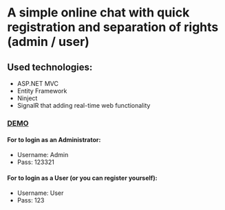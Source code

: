 # A simple online chat with quick registration and separation of rights (admin / user)

## Used technologies:
- ASP.NET MVC
- Entity Framework
- Ninject
- SignalR that adding real-time web functionality

### [DEMO](http://www.chatapp2.somee.com/)

#### For to login as an Administrator:
- Username: Admin 
- Pass:     123321
#### For to login as a User (or you can register yourself):
- Username: User 
- Pass:     123
